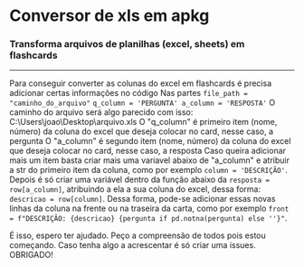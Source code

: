 # Conversor de xls em apkg
### Transforma arquivos de planilhas (excel, sheets) em flashcards
---
Para conseguir converter as colunas do excel em flashcards é precisa adicionar certas informações no código
Nas partes `file_path = "caminho_do_arquivo"` `q_column = 'PERGUNTA' a_column = 'RESPOSTA'`
O caminho do arquivo será algo parecido com isso: C:\Users\joao\Desktop\arquivo.xls
O "q_column" é primeiro item (nome, número) da coluna do excel que deseja colocar no card, nesse caso, a pergunta
O "a_column" é segundo item (nome, número) da coluna do excel que deseja colocar no card, nesse caso, a resposta
Caso queira adicionar mais um item basta criar mais uma variavel abaixo de "a_column" e atribuir a str do primeiro item da coluna, como por exemplo `column = 'DESCRIÇÃO'`. Depois é só criar uma variável dentro da função abaixo da `resposta = row[a_column]`, atribuindo a ela a sua coluna do excel, dessa forma: `descricao = row[column]`. Dessa forma, pode-se adicionar essas novas linhas da coluna na frente ou na traseira da carta, como por exemplo `front = f"DESCRIÇÃO: {descricao} {pergunta if pd.notna(pergunta) else ''}"`.

É isso, espero ter ajudado.
Peço a compreensão de todos pois estou começando.
Caso tenha algo a acrescentar é só criar uma issues.
OBRIGADO!
